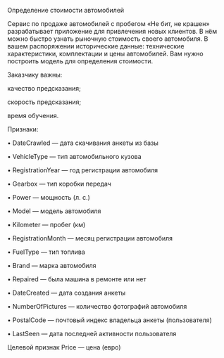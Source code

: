 Определение стоимости автомобилей

Сервис по продаже автомобилей с пробегом «Не бит, не крашен» разрабатывает приложение для привлечения новых клиентов. В нём можно быстро узнать рыночную стоимость своего автомобиля. В вашем распоряжении исторические данные: технические характеристики, комплектации и цены автомобилей. Вам нужно построить модель для определения стоимости.

Заказчику важны:

качество предсказания;

скорость предсказания;

время обучения.

Признаки:

• DateCrawled — дата скачивания анкеты из базы

• VehicleType — тип автомобильного кузова

• RegistrationYear — год регистрации автомобиля

• Gearbox — тип коробки передач

• Power — мощность (л. с.)

• Model — модель автомобиля

• Kilometer — пробег (км)

• RegistrationMonth — месяц регистрации автомобиля

• FuelType — тип топлива

• Brand — марка автомобиля

• Repaired — была машина в ремонте или нет

• DateCreated — дата создания анкеты

• NumberOfPictures — количество фотографий автомобиля

• PostalCode — почтовый индекс владельца анкеты (пользователя)

• LastSeen — дата последней активности пользователя

Целевой признак Price — цена (евро)
